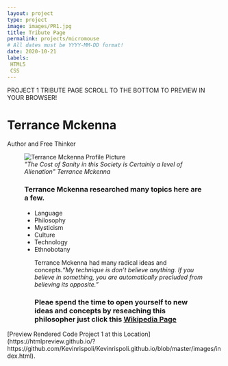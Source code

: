 ```yaml
---
layout: project
type: project
image: images/PR1.jpg
title: Tribute Page 
permalink: projects/micromouse
# All dates must be YYYY-MM-DD format!
date: 2020-10-21
labels:
 HTML5
 CSS
---
```

PROJECT 1 TRIBUTE PAGE SCROLL TO THE BOTTOM TO PREVIEW IN YOUR BROWSER!
<!DOCTYPE html>
<html lang="en" >
<head>
  <meta charset="UTF-8">
  <title>CodePen - Fork Me! FCC: Test Suite Template</title>
  <link rel="stylesheet" href="./style.css">

</head>
<body>
<!-- partial:index.partial.html -->
<main id=main>

<h1 id="title">Terrance Mckenna</h1>
<p>Author and Free Thinker</p>
<figure id="img-div">
<img
  id="image"
src="http://www.wakingtimes.com/wp-content/uploads/2017/05/Cosmos-Terence-McKenna.jpg" 
    alt= "Terrance Mckenna Profile Picture"
  />
  <figcaption id="img-caption">
  <cite>  "The Cost of Sanity in this Society is Certainly a level of Alienation" Terrance Mckenna
    </cite>  </figcaption>
  <section id="tribute-info">
    <h3 id="headline"> Terrance Mckenna researched many topics here are a few.</h3>
    <ul>
      <li>Language</li>
      <li>Philosophy</li>
      <li>Mysticism</li>
      <li>Culture</li>
      <li>Technology</li>
      <li>Ethnobotany</li>
      <blockqkuote
                   cite=https://www.insightstate.com/quotes/terence-mckenna-quotes/#:~:text=50%20Terence%20Mckenna%20Quotes%20About%20Love%2C%20Culture%2C%20Dreams%2C,you%20take%20off%20your%20clothes.%20More%20items...%20>
        <p> Terrance Mckenna had many radical ideas and concepts.<cite>“My technique is don’t believe anything. If you believe in something, you are automatically precluded from believing its opposite.”</cite> </p>
        </blockquote>
      <h3>Pleae spend the time to open yourself to new ideas and concepts by reseaching this philosopher just click this
        <a
           id="tribute-link"
           href="https://en.wikipedia.org/wiki/Terence_McKenna" target="_blank"
           >Wikipedia Page</a>
      </h3>
      </main>
<!-- partial -->
  <script  src="./script.js"></script>

</body>
</html>
 [Preview Rendered Code Project 1 at this Location] (https://htmlpreview.github.io/?https://github.com/Kevinrispoli/Kevinrispoli.github.io/blob/master/images/index.html).



